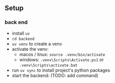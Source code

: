 ## Setup
### back end
- install `uv`
- `cd backend`
- `uv venv` to create a venv
- activate the venv:
  - macos / linux: `source .venv/bin/activate`
  - windows: `.venv\Scripts\Activate.ps1` or `.venv\Scripts\activate.bat`
- run `uv sync` to install project's python packages
- start the backend: (TODO: add command)
